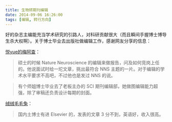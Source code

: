 ```yaml
---
title: 生物转期刊编辑
date: 2014-09-06 16:26:00
tags: [编辑, 转行方向]
---
```


好的杂志主编能充当学术研究的引路人，对科研贡献很大（而且瞬间手握博士博导生杀大权啊）。关于博士毕业去出版社做编辑工作，感谢网友分享的信息：

[悦yue的梅阿查](http://weibo.com/hymeazza)：

> 硕士的时候 Nature Neuroscience 的编辑来做报告，问及如何竞岗上任的。他说面试时给一坨文章，挑出最符合 NNS 主题的一片。对于编辑的学术水平要求不高吧，不过他也是发过 NNS 的说。

> 有个师姐博士毕业去了老板主办的 SCI 期刊编辑部，她做图编辑能力超强，除了审稿还负责设计每期的封面。

[绒绒毛毛兔](http://weibo.com/rabbitty001)：

> 国内土博士有进 Elsevier 的，发表的文章 3 分不到，英语好，收入很高。
